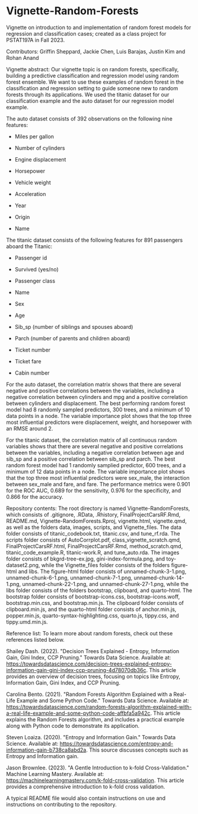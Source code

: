 # Vignette-Random-Forests

Vignette on introduction to and implementation of random forest models for regression and classification cases; created as a class project for PSTAT197A in Fall 2023.

Contributors: Griffin Sheppard, Jackie Chen, Luis Barajas, Justin Kim and Rohan Anand

Vignette abstract: Our vignette topic is on random forests, specifically, building a predictive classification and regression model using random forest ensemble. We want to use these examples of random forest in the classification and regression setting to guide someone new to random forests through its applications. We used the titanic dataset for our classification example and the auto dataset for our regression model example.

The auto dataset consists of 392 observations on the following nine features:

- Miles per gallon

- Number of cylinders

- Engine displacement

- Horsepower

- Vehicle weight

- Acceleration

- Year

- Origin

- Name

The titanic dataset consists of the following features for 891 passengers aboard the Titanic:

- Passenger id

- Survived (yes/no)

- Passenger class

- Name

- Sex

- Age

- Sib_sp (number of siblings and spouses aboard)

- Parch (number of parents and children aboard)

- Ticket number

- Ticket fare

- Cabin number

For the auto dataset, the correlation matrix shows that there are several negative and positive correlations between the variables, including a negative correlation between cylinders and mpg and a positive correlation between cylinders and displacement. The best performing random forest model had 8 randomly sampled predictors, 300 trees, and a minimum of 10 data points in a node. The variable importance plot shows that the top three most influential predictors were displacement, weight, and horsepower with an RMSE around 2.

For the titanic dataset, the correlation matrix of all continuous random variables shows that there are several negative and positive correlations between the variables, including a negative correlation between age and sib_sp and a positive correlation between sib_sp and parch. The best random forest model had 1 randomly samplied predictor, 600 trees, and a minimum of 12 data points in a node. The variable importance plot shows that the top three most influential predictors were sex_male, the interaction between sex_male and fare, and fare. The performance metrics were 0.901 for the ROC AUC, 0.689 for the sensitivity, 0.976 for the specificity, and 0.866 for the accuracy.

Repository contents: The root directory is named Vignette-RandomForests, which consists of .gitignore, .RData, .Rhistory, FinalProjectCarsRF.Rmd, README.md, Vignette-RandomForests.Rproj, vignette.html, vignette.qmd, as well as the folders data, images, scripts, and Vignette_files. The data folder consists of titanic_codebook.txt, titanic.csv, and tune_rf.rda. The scripts folder consists of AutoCorrplot.pdf, class_vignette_scratch.qmd, FinalProjectCarsRF.html, FinalProjectCarsRF.Rmd, method_scratch.qmd, titanic_code_example.R, titanic-work.R, and tune_auto.rda. The images folder consists of bkgrd-tree-ex.jpg, gini-index-formula.png, and toy-dataset2.png, while the Vignette_files folder consists of the folders figure-html and libs. The figure-html folder consists of unnamed-chunk-3-1.png, unnamed-chunk-6-1.png, unnamed-chunk-7-1.png, unnamed-chunk-14-1.png, unnamed-chunk-22-1.png, and unnamed-chunk-27-1.png, while the libs folder consists of the folders bootstrap, clipboard, and quarto-html. The bootstrap folder consists of bootstrap-icons.css, bootstrap-icons.woff, bootstrap.min.css, and bootstrap.min.js. The clipboard folder consists of clipboard.min.js, and the quarto-html folder consists of anchor.min.js, popper.min.js, quarto-syntax-highlighting.css, quarto.js, tippy.css, and tippy.umd.min.js.

Reference list: To learn more about random forests, check out these references listed below.

Shailey Dash. (2022). "Decision Trees Explained - Entropy, Information Gain, Gini Index, CCP Pruning." Towards Data Science. Available at: https://towardsdatascience.com/decision-trees-explained-entropy-information-gain-gini-index-ccp-pruning-4d78070db36c. This article provides an overview of decision trees, focusing on topics like Entropy, Information Gain, Gini Index, and CCP Pruning.

Carolina Bento. (2021). "Random Forests Algorithm Explained with a Real-Life Example and Some Python Code." Towards Data Science. Available at: https://towardsdatascience.com/random-forests-algorithm-explained-with-a-real-life-example-and-some-python-code-affbfa5a942c. This article explains the Random Forests algorithm, and includes a practical example along with Python code to demonstrate its application.

Steven Loaiza. (2020). "Entropy and Information Gain." Towards Data Science. Available at: https://towardsdatascience.com/entropy-and-information-gain-b738ca8abd2a. This source discusses concepts such as Entropy and Information gain.

Jason Brownlee. (2023). "A Gentle Introduction to k-fold Cross-Validation." Machine Learning Mastery. Available at: https://machinelearningmastery.com/k-fold-cross-validation. This article provides a comprehensive introduction to k-fold cross validation.

A typical README file would also contain instructions on use and instructions on contributing to the repository.
